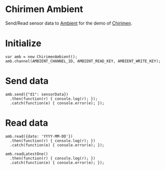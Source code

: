 # Chirimen Ambient

Send/Read sensor data to [Ambient](https://ambidata.io/) for the demo of [Chirimen](https://github.com/chirimen-oh/chirimen-raspi3).

# Initialize

```
var amb = new ChirimenAmbient();
amb.channel(AMBIENT_CHANNEL_ID, AMBIENT_READ_KEY, AMBIENT_WRITE_KEY);
```

# Send data

```
amb.send({"d1": sensorData})
  .then(function(r) { console.log(r); });
  .catch(function(e) { console.error(e); });
```

# Read data

```
amb.read({date: 'YYYY-MM-DD'})
  .then(function(r) { console.log(r); })
  .catch(function(e) { console.error(e); });
```

```
amb.readLatestOne()
  .then(function(r) { console.log(r); })
  .catch(function(e) { console.error(e); });
```

